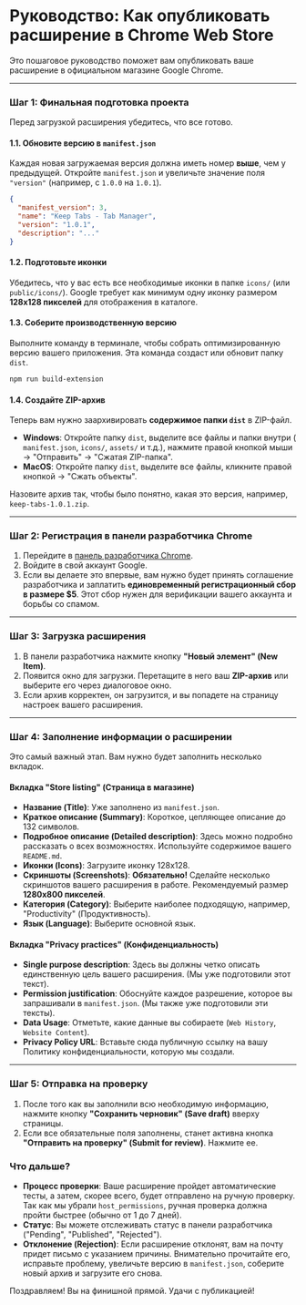 # Руководство: Как опубликовать расширение в Chrome Web Store

Это пошаговое руководство поможет вам опубликовать ваше расширение в официальном магазине Google Chrome.

---

### Шаг 1: Финальная подготовка проекта

Перед загрузкой расширения убедитесь, что все готово.

#### 1.1. Обновите версию в `manifest.json`

Каждая новая загружаемая версия должна иметь номер **выше**, чем у предыдущей. Откройте `manifest.json` и увеличьте значение поля `"version"` (например, с `1.0.0` на `1.0.1`).

```json
{
  "manifest_version": 3,
  "name": "Keep Tabs - Tab Manager",
  "version": "1.0.1", 
  "description": "..."
}
```

#### 1.2. Подготовьте иконки

Убедитесь, что у вас есть все необходимые иконки в папке `icons/` (или `public/icons/`). Google требует как минимум одну иконку размером **128x128 пикселей** для отображения в каталоге.

#### 1.3. Соберите производственную версию

Выполните команду в терминале, чтобы собрать оптимизированную версию вашего приложения. Эта команда создаст или обновит папку `dist`.

```bash
npm run build-extension
```

#### 1.4. Создайте ZIP-архив

Теперь вам нужно заархивировать **содержимое папки `dist`** в ZIP-файл.

*   **Windows**: Откройте папку `dist`, выделите все файлы и папки внутри ( `manifest.json`, `icons/`, `assets/` и т.д.), нажмите правой кнопкой мыши -> "Отправить" -> "Сжатая ZIP-папка".
*   **MacOS**: Откройте папку `dist`, выделите все файлы, кликните правой кнопкой -> "Сжать объекты".

Назовите архив так, чтобы было понятно, какая это версия, например, `keep-tabs-1.0.1.zip`.

---

### Шаг 2: Регистрация в панели разработчика Chrome

1.  Перейдите в [панель разработчика Chrome](https://chrome.google.com/webstore/developer/dashboard).
2.  Войдите в свой аккаунт Google.
3.  Если вы делаете это впервые, вам нужно будет принять соглашение разработчика и заплатить **единовременный регистрационный сбор в размере $5**. Этот сбор нужен для верификации вашего аккаунта и борьбы со спамом.

---

### Шаг 3: Загрузка расширения

1.  В панели разработчика нажмите кнопку **"Новый элемент" (New Item)**.
2.  Появится окно для загрузки. Перетащите в него ваш **ZIP-архив** или выберите его через диалоговое окно.
3.  Если архив корректен, он загрузится, и вы попадете на страницу настроек вашего расширения.

---

### Шаг 4: Заполнение информации о расширении

Это самый важный этап. Вам нужно будет заполнить несколько вкладок.

#### Вкладка "Store listing" (Страница в магазине)

*   **Название (Title)**: Уже заполнено из `manifest.json`.
*   **Краткое описание (Summary)**: Короткое, цепляющее описание до 132 символов.
*   **Подробное описание (Detailed description)**: Здесь можно подробно рассказать о всех возможностях. Используйте содержимое вашего `README.md`.
*   **Иконки (Icons)**: Загрузите иконку 128x128.
*   **Скриншоты (Screenshots)**: **Обязательно!** Сделайте несколько скриншотов вашего расширения в работе. Рекомендуемый размер **1280x800 пикселей**.
*   **Категория (Category)**: Выберите наиболее подходящую, например, "Productivity" (Продуктивность).
*   **Язык (Language)**: Выберите основной язык.

#### Вкладка "Privacy practices" (Конфиденциальность)

*   **Single purpose description**: Здесь вы должны четко описать единственную цель вашего расширения. (Мы уже подготовили этот текст).
*   **Permission justification**: Обоснуйте каждое разрешение, которое вы запрашивали в `manifest.json`. (Мы также уже подготовили эти тексты).
*   **Data Usage**: Отметьте, какие данные вы собираете (`Web History`, `Website Content`).
*   **Privacy Policy URL**: Вставьте сюда публичную ссылку на вашу Политику конфиденциальности, которую мы создали.

---

### Шаг 5: Отправка на проверку

1.  После того как вы заполнили всю необходимую информацию, нажмите кнопку **"Сохранить черновик" (Save draft)** вверху страницы.
2.  Если все обязательные поля заполнены, станет активна кнопка **"Отправить на проверку" (Submit for review)**. Нажмите ее.

### Что дальше?

*   **Процесс проверки**: Ваше расширение пройдет автоматические тесты, а затем, скорее всего, будет отправлено на ручную проверку. Так как мы убрали `host_permissions`, ручная проверка должна пройти быстрее (обычно от 1 до 7 дней).
*   **Статус**: Вы можете отслеживать статус в панели разработчика ("Pending", "Published", "Rejected").
*   **Отклонение (Rejection)**: Если расширение отклонят, вам на почту придет письмо с указанием причины. Внимательно прочитайте его, исправьте проблему, увеличьте версию в `manifest.json`, соберите новый архив и загрузите его снова.

Поздравляем! Вы на финишной прямой. Удачи с публикацией! 